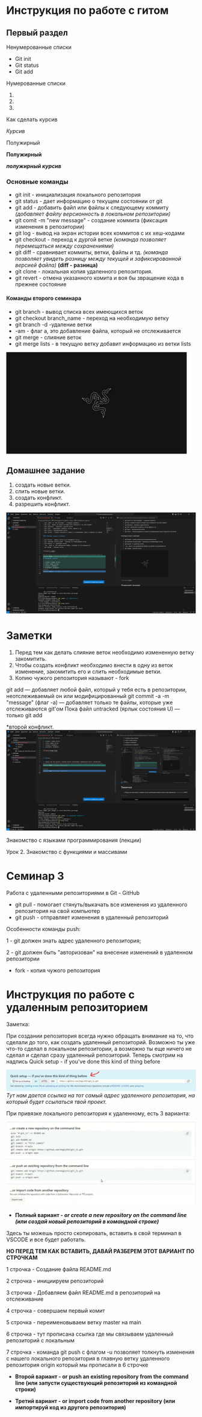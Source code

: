 # Инструкция по работе с гитом


## Первый раздел

Ненумерованные списки
* Git init
* Git status
* Git add

Нумерованные списки

1.
2.
3.

Как сделать курсив

*Курсив*

Полужирный 

**Полужирный**

***полужирный курсив***

### Основные команды

* git init - инициализация локального репозитория
* git status - дает информацию о текущем состоянии от git
* git add - добавить файл или файлы к следующему коммиту *(добавляет файлу версионность в локальном репозитории)*
* git comit -m "new message" - создание коммита (фиксация изменения в репозитории)
* git log - вывод на экран истории всех коммитов с их хеш-кодами
* git checkout - переход к дургой ветке *(команда позволяет перемещаться между сохранениями)*
* git diff - сравнивает коммиты, ветки, файлы и тд. *(команда позволяет увидеть разницу между текущей и зафиксированной версией файла)* **(diff - разница)**
* git clone - локальная копия удаленного репозитория.
* git revert - отмена указанного комита и воя бы звращение кода в прежнее состояние

#### Команды второго семинара 

* git branch - вывод списка всех имеющихся веток
* git checkout branch_name - переход на необходимую ветку
* git branch -d -удаление ветки
* -am - флаг а, это добавление файла, который не отслеживается
* git merge - слияние веток
* git merge lists - в текущую ветку добавит информацию из ветки lists

![image](i.webp)

## Домашнее задание

1. создать новые ветки.
2. слить новые ветки.
3. создать конфликт.
4. разрешить конфликт.

![image](image.png)



# Заметки

1. Перед тем как делать слияние веток необходимо измененную ветку закомитить.
2. Чтобы создать конфликт необходимо внести в одну из веток изменение, закомитить его и слить необходимые ветки. 
3. Копию чужого репозитория называют - fork

git add — добавляет любой файл, который у тебя есть в репозитории, неотслеживаемый он или модифицированный
git commit -a -m "message" (флаг -а) — добавляет только те файлы, которые уже отслеживаются git'ом
Пока файл untracked (ярлык состояния U) — только git add

*второй конфликт.
![image](image2.png)

Знакомство с языками программирования (лекции)

Урок 2. Знакомство с функциями и массивами

# Семинар 3
Работа с удаленными репозиториями в Git - GitHub

* git pull - помогает стянуть/выкачать все изменения из удаленного репозитория на свой компьютер
* git push - отправляет изменения в удаленный репозиторий

Особенности команды push:

1 - git должен знать адрес удаленного репозитория;

2 - git должен быть "авторизован" на внесение изменений в удаленном репозитории

* fork - копия чужого репозитория

# Инструкция по работе с удаленным репозиторием
Заметка:

При создании репозитория всегда нужно обращать внимание на то, что сделали до того, как создать удаленный репозиторий. Возможно ты уже что-то сделал в локальном репозитории, а возможно ты еще ничего не сделал и сделал сразу удаленный репозиторий.
Теперь смотрим на надпись Quick setup - if you've done this kind of thing before

![image](image4.png)
*Тут нам дается ссылка на тот самый адрес удаленного репозитория, на который будет ссылаться твой проект.*

При привязке локального репозитория к удаленному, есть 3 варианта:

![image](image_3.png)

 * **Полный вариант - *or create a new repository on the command line (или создай новый репозиторий в командной строке)***

 Здесь ты можешь просто скопировать, вставить в свой терминал в VSCODE и все будет работать.

 **НО ПЕРЕД ТЕМ КАК ВСТАВИТЬ, ДАВАЙ РАЗБЕРЕМ ЭТОТ ВАРИАНТ ПО СТРОЧКАМ**

1 строчка - Создание файла README.md

2 строчка - инициируем репозиторий

3 строчка - Добавляем файл README.md в репозиторий на отслеживание

4 строчка - совершаем первый комит

5 строчка - переименовываем ветку master на main

6 строчка - тут прописана ссылка где мы связываем удаленный репозиторий с локальным

7 строчка - команда git push с флагом -u позволяет толкнуть изменения с нашего локального репозитория в главную ветку удаленного репозитория origin который мы прописали в 6 строчке

* **Второй вариант - or push an existing repository from the command line (или запусти существующий репозиторий из командной строки)**

* **Третий вариант -  or import code from another repository (или импортируй код из другого репозитория)**
